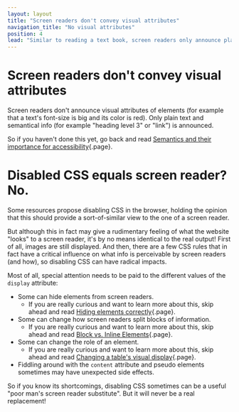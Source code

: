 ```yaml
---
layout: layout
title: "Screen readers don't convey visual attributes"
navigation_title: "No visual attributes"
position: 4
lead: "Similar to reading a text book, screen readers only announce plain content, enriched with semantical info. Visual attributes are totally ignored. Interestingly, this still doesn't mean that CSS doesn't have any influence at all on screen readers!"
---
```


# Screen readers don't convey visual attributes

Screen readers don't announce visual attributes of elements (for example that a text's font-size is big and its color is red). Only plain text and semantical info (for example "heading level 3" or "link") is announced.

So if you haven't done this yet, go back and read [Semantics and their importance for accessibility](/knowledge/semantics){.page}.

# Disabled CSS equals screen reader? No.

Some resources propose disabling CSS in the browser, holding the opinion that this should provide a sort-of-similar view to the one of a screen reader.

But although this in fact may give a rudimentary feeling of what the website "looks" to a screen reader, it's by no means identical to the real output! First of all, images are still displayed. And then, there are a few CSS rules that in fact have a critical influence on what info is perceivable by screen readers (and how), so disabling CSS can have radical impacts.

Most of all, special attention needs to be paid to the different values of the `display` attribute:

- Some can hide elements from screen readers.
    - If you are really curious and want to learn more about this, skip ahead and read [Hiding elements correctly](/examples/hiding-elements){.page}.
- Some can change how screen readers split blocks of information.
    - If you are really curious and want to learn more about this, skip ahead and read [Block vs. Inline Elements](/examples/block-vs-inline-elements){.page}.
- Some can change the role of an element.
    - If you are really curious and want to learn more about this, skip ahead and read [Changing a table's visual display](/examples/tables/changing-a-tables-visual-display){.page}.
- Fiddling around with the `content` attribute and pseudo elements sometimes may have unexpected side effects.

So if you know its shortcomings, disabling CSS sometimes can be a useful "poor man's screen reader substitute". But it will never be a real replacement!